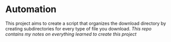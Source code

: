 # Automation
This project aims to create a script that organizes the download directory by creating subdirectories for every type of file you download.
*This repo contains my notes on everything learned to create this project*
